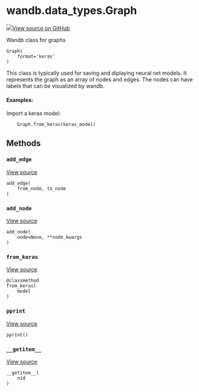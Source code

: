 # wandb.data\_types.Graph

[![](https://www.tensorflow.org/images/GitHub-Mark-32px.png)View source on GitHub](https://www.github.com/wandb/client/tree/v0.10.31.dev1/wandb/data_types.py#L1217-L1377)

Wandb class for graphs

```text
Graph(
    format='keras'
)
```

This class is typically used for saving and diplaying neural net models. It represents the graph as an array of nodes and edges. The nodes can have labels that can be visualized by wandb.

#### Examples:

Import a keras model:

```text
    Graph.from_keras(keras_model)
```

## Methods

### `add_edge` <a id="add_edge"></a>

[View source](https://www.github.com/wandb/client/tree/v0.10.31.dev1/wandb/data_types.py#L1303-L1307)

```text
add_edge(
    from_node, to_node
)
```

### `add_node` <a id="add_node"></a>

[View source](https://www.github.com/wandb/client/tree/v0.10.31.dev1/wandb/data_types.py#L1289-L1301)

```text
add_node(
    node=None, **node_kwargs
)
```

### `from_keras` <a id="from_keras"></a>

[View source](https://www.github.com/wandb/client/tree/v0.10.31.dev1/wandb/data_types.py#L1309-L1338)

```text
@classmethod
from_keras(
    model
)
```

### `pprint` <a id="pprint"></a>

[View source](https://www.github.com/wandb/client/tree/v0.10.31.dev1/wandb/data_types.py#L1283-L1287)

```text
pprint()
```

### `__getitem__` <a id="__getitem__"></a>

[View source](https://www.github.com/wandb/client/tree/v0.10.31.dev1/wandb/data_types.py#L1280-L1281)

```text
__getitem__(
    nid
)
```

